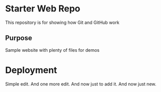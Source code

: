 # Starter Web Repo

This repository is for showing how Git and GitHub work

## Purpose

Sample website with plenty of files for demos

# Deployment

Simple edit. And one more edit. And now just to add it. And now just new.